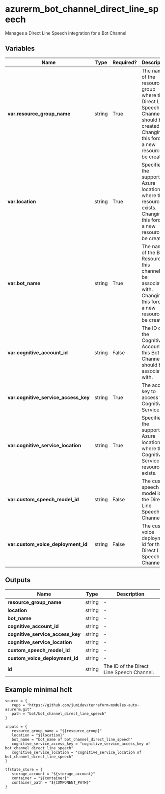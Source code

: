 # azurerm_bot_channel_direct_line_speech

Manages a Direct Line Speech integration for a Bot Channel

## Variables

| Name | Type | Required? |  Description |
| ---- | ---- | --------- |  ----------- |
| **var.resource_group_name** | string | True | The name of the resource group where the Direct Line Speech Channel should be created. Changing this forces a new resource to be created. | 
| **var.location** | string | True | Specifies the supported Azure location where the resource exists. Changing this forces a new resource to be created. | 
| **var.bot_name** | string | True | The name of the Bot Resource this channel will be associated with. Changing this forces a new resource to be created. | 
| **var.cognitive_account_id** | string | False | The ID of the Cognitive Account this Bot Channel should be associated with. | 
| **var.cognitive_service_access_key** | string | True | The access key to access the Cognitive Service. | 
| **var.cognitive_service_location** | string | True | Specifies the supported Azure location where the Cognitive Service resource exists. | 
| **var.custom_speech_model_id** | string | False | The custom speech model id for the Direct Line Speech Channel. | 
| **var.custom_voice_deployment_id** | string | False | The custom voice deployment id for the Direct Line Speech Channel. | 



## Outputs

| Name | Type | Description |
| ---- | ---- | --------- | 
| **resource_group_name** | string  | - | 
| **location** | string  | - | 
| **bot_name** | string  | - | 
| **cognitive_account_id** | string  | - | 
| **cognitive_service_access_key** | string  | - | 
| **cognitive_service_location** | string  | - | 
| **custom_speech_model_id** | string  | - | 
| **custom_voice_deployment_id** | string  | - | 
| **id** | string  | The ID of the Direct Line Speech Channel. | 

## Example minimal hclt

```hcl
source = {
   repo = "https://github.com/jumidev/terraform-modules-auto-azurerm.git" 
   path = "bot/bot_channel_direct_line_speech" 
}

inputs = {
   resource_group_name = "${resource_group}" 
   location = "${location}" 
   bot_name = "bot_name of bot_channel_direct_line_speech" 
   cognitive_service_access_key = "cognitive_service_access_key of bot_channel_direct_line_speech" 
   cognitive_service_location = "cognitive_service_location of bot_channel_direct_line_speech" 
}

tfstate_store = {
   storage_account = "${storage_account}" 
   container = "${container}" 
   container_path = "${COMPONENT_PATH}" 
}


```